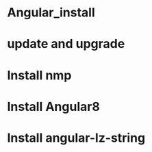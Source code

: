 # Angular_install
#
# update and upgrade
# Install nmp
# Install Angular8
# Install angular-lz-string
